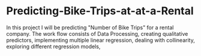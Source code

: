 # Predicting-Bike-Trips-at-at-a-Rental
In this project I will be predicting "Number of Bike Trips" for a rental company. The work flow consists of Data Processing, creating qualitative predictors, implementing multiple linear regression, dealing with collinearity, exploring different regression models,   

